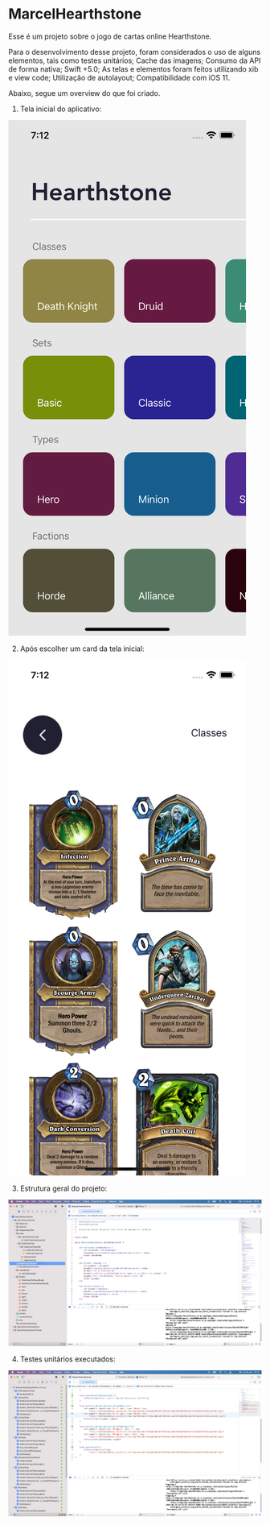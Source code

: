 # MarcelHearthstone

Esse é um projeto sobre o jogo de cartas online Hearthstone.

Para o desenvolvimento desse projeto, foram considerados o uso de alguns elementos, tais como testes unitários; Cache das imagens; Consumo da API de forma nativa; Swift +5.0; As telas e elementos foram feitos utilizando xib e view code; Utilização de autolayout; Compatibilidade com iOS 11.

Abaixo, segue um overview do que foi criado.


1) Tela inicial do aplicativo:

![](https://github.com/marcelcamargos/MarcelHearthstone/blob/master/Simulator%20Screen%20Shot%20-%20iPhone%2012%20-%202022-04-23%20at%2019.12.21.png)

2) Após escolher um card da tela inicial:

![](https://github.com/marcelcamargos/MarcelHearthstone/blob/master/Simulator%20Screen%20Shot%20-%20iPhone%2012%20-%202022-04-23%20at%2019.12.36.png)

3) Estrutura geral do projeto:

![](https://github.com/marcelcamargos/MarcelHearthstone/blob/master/estrutura%20geral%20do%20projeto.png)

4) Testes unitários executados:

![](https://github.com/marcelcamargos/MarcelHearthstone/blob/master/testes%20unitarios%20executados.png)


